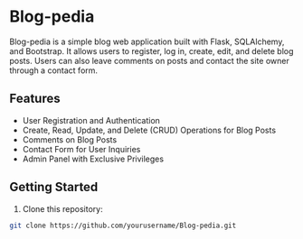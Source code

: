 # Blog-pedia

Blog-pedia is a simple blog web application built with Flask, SQLAlchemy, and Bootstrap. It allows users to register, log in, create, edit, and delete blog posts. Users can also leave comments on posts and contact the site owner through a contact form.

## Features

- User Registration and Authentication
- Create, Read, Update, and Delete (CRUD) Operations for Blog Posts
- Comments on Blog Posts
- Contact Form for User Inquiries
- Admin Panel with Exclusive Privileges

## Getting Started

1. Clone this repository:

```bash
git clone https://github.com/yourusername/Blog-pedia.git
